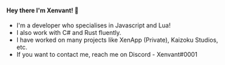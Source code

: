 #### Hey there I'm Xenvant! 👋

- I'm a developer who specialises in Javascript and Lua!
- I also work with C# and Rust fluently.
- I have worked on many projects like XenApp (Private), Kaizoku Studios, etc.
- If you want to contact me, reach me on Discord - Xenvant#0001

